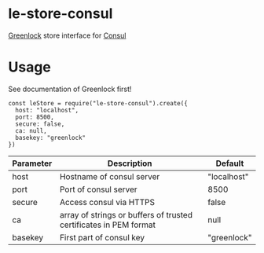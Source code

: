 # le-store-consul

[Greenlock](https://git.daplie.com/Daplie/node-greenlock) store interface for [Consul](https://www.consul.io/)

# Usage

See documentation of Greenlock first!

````
const leStore = require("le-store-consul").create({
  host: "localhost",
  port: 8500,
  secure: false,
  ca: null,
  basekey: "greenlock"
})
````

Parameter | Description | Default
--------- | ----------- | -------
host | Hostname of consul server | "localhost"
port | Port of consul server | 8500
secure | Access consul via HTTPS | false
ca | array of strings or buffers of trusted certificates in PEM format | null
basekey | First part of consul key | "greenlock"
